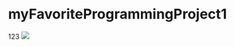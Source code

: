 # myFavoriteProgrammingProject1
123
![](https://media.licdn.com/dms/image/v2/D5612AQHXyBgH7mnUqg/article-cover_image-shrink_720_1280/article-cover_image-shrink_720_1280/0/1691804305878?e=2147483647&v=beta&t=cxVYH-Squ7bKOJMWU1FePHOCR8R4tg4M5wPN1tseDH0)
